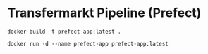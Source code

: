 # Transfermarkt Pipeline (Prefect)

```
docker build -t prefect-app:latest .
```

```
docker run -d --name prefect-app prefect-app:latest
```